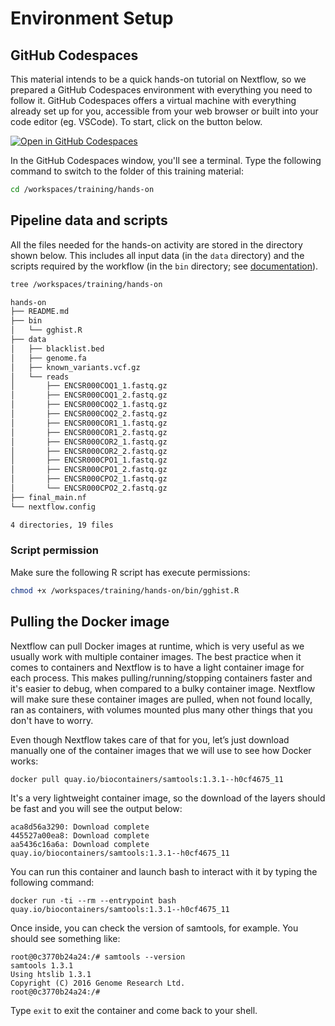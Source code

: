 # Environment Setup

## GitHub Codespaces

This material intends to be a quick hands-on tutorial on Nextflow, so we prepared a GitHub Codespaces environment with everything you need to follow it.
GitHub Codespaces offers a virtual machine with everything already set up for you, accessible from your web browser or built into your code editor (eg. VSCode).
To start, click on the button below.

[![Open in GitHub Codespaces](https://github.com/codespaces/badge.svg)](https://codespaces.new/nextflow-io/training?quickstart=1&ref=master)

In the GitHub Codespaces window, you'll see a terminal. Type the following command to switch to the folder of this training material:

```bash
cd /workspaces/training/hands-on
```

## Pipeline data and scripts

All the files needed for the hands-on activity are stored in the directory shown below.
This includes all input data (in the `data` directory) and the scripts
required by the workflow (in the `bin` directory; see [documentation](https://nextflow.io/docs/latest/sharing.html#bundling-executables-in-the-workflow)).

```bash
tree /workspaces/training/hands-on
```

```bash
hands-on
├── README.md
├── bin
│   └── gghist.R
├── data
│   ├── blacklist.bed
│   ├── genome.fa
│   ├── known_variants.vcf.gz
│   └── reads
│       ├── ENCSR000COQ1_1.fastq.gz
│       ├── ENCSR000COQ1_2.fastq.gz
│       ├── ENCSR000COQ2_1.fastq.gz
│       ├── ENCSR000COQ2_2.fastq.gz
│       ├── ENCSR000COR1_1.fastq.gz
│       ├── ENCSR000COR1_2.fastq.gz
│       ├── ENCSR000COR2_1.fastq.gz
│       ├── ENCSR000COR2_2.fastq.gz
│       ├── ENCSR000CPO1_1.fastq.gz
│       ├── ENCSR000CPO1_2.fastq.gz
│       ├── ENCSR000CPO2_1.fastq.gz
│       └── ENCSR000CPO2_2.fastq.gz
├── final_main.nf
└── nextflow.config

4 directories, 19 files
```

### Script permission

Make sure the following R script has execute permissions:

```bash
chmod +x /workspaces/training/hands-on/bin/gghist.R
```

## Pulling the Docker image

Nextflow can pull Docker images at runtime, which is very useful as we usually work with multiple container images. The best practice when it comes to containers and Nextflow is to have a light container image for each process. This makes pulling/running/stopping containers faster and it's easier to debug, when compared to a bulky container image. Nextflow will make sure these container images are pulled, when not found locally, ran as containers, with volumes mounted plus many other things that you don't have to worry.

Even though Nextflow takes care of that for you, let’s just download manually one of the container images that we will use to see how Docker works:

```bash
docker pull quay.io/biocontainers/samtools:1.3.1--h0cf4675_11
```

It's a very lightweight container image, so the download of the layers should be fast and you will see the output below:

```console
aca8d56a3290: Download complete
445527a00ea8: Download complete
aa5436c16a6a: Download complete
quay.io/biocontainers/samtools:1.3.1--h0cf4675_11
```

You can run this container and launch bash to interact with it by typing the following command:

```console
docker run -ti --rm --entrypoint bash quay.io/biocontainers/samtools:1.3.1--h0cf4675_11
```

Once inside, you can check the version of samtools, for example. You should see something like:

```console
root@0c3770b24a24:/# samtools --version
samtools 1.3.1
Using htslib 1.3.1
Copyright (C) 2016 Genome Research Ltd.
root@0c3770b24a24:/#
```

Type `exit` to exit the container and come back to your shell.
